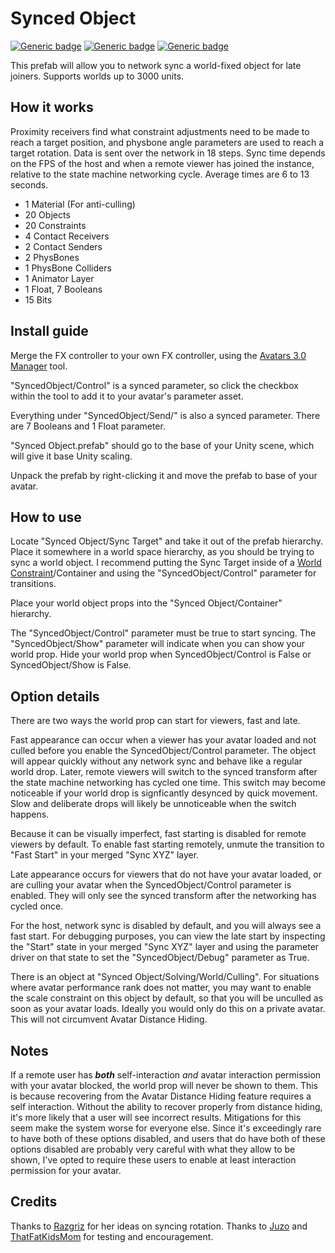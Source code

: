 # Synced Object
  
[![Generic badge](https://img.shields.io/badge/Unity-2019.4.31f1-informational.svg)](https://unity3d.com/unity/whats-new/2019.4.31)
[![Generic badge](https://img.shields.io/badge/SDK-AvatarSDK3-informational.svg)](https://vrchat.com/home/download)
[![Generic badge](https://img.shields.io/github/downloads/VRLabs/Synced-Object/total?label=Downloads)](https://github.com/VRLabs/Synced-Object/releases/latest)

This prefab will allow you to network sync a world-fixed object for late joiners. Supports worlds up to 3000 units.

## How it works

Proximity receivers find what constraint adjustments need to be made to reach a target position, and physbone angle parameters are used to reach a target rotation. Data is sent over the network in 18 steps. Sync time depends on the FPS of the host and when a remote viewer has joined the instance, relative to the state machine networking cycle. Average times are 6 to 13 seconds.

- 1 Material (For anti-culling)
- 20 Objects
- 20 Constraints
- 4 Contact Receivers
- 2 Contact Senders
- 2 PhysBones
- 1 PhysBone Colliders
- 1 Animator Layer
- 1 Float, 7 Booleans
- 15 Bits
 
## Install guide

Merge the FX controller to your own FX controller, using the [Avatars 3.0 Manager](https://github.com/VRLabs/Avatars-3.0-Manager) tool.

"SyncedObject/Control" is a synced parameter, so click the checkbox within the tool to add it to your avatar's parameter asset.

Everything under "SyncedObject/Send/" is also a synced parameter. There are 7 Booleans and 1 Float parameter.

"Synced Object.prefab" should go to the base of your Unity scene, which will give it base Unity scaling.

Unpack the prefab by right-clicking it and move the prefab to base of your avatar.

## How to use

Locate "Synced Object/Sync Target" and take it out of the prefab hierarchy. Place it somewhere in a world space hierarchy, as you should be trying to sync a world object. I recommend putting the Sync Target inside of a [World Constraint](https://github.com/VRLabs/World-Constraint)/Container and using the "SyncedObject/Control" parameter for transitions.

Place your world object props into the "Synced Object/Container" hierarchy.

The "SyncedObject/Control" parameter must be true to start syncing. The "SyncedObject/Show" parameter will indicate when you can show your world prop. Hide your world prop when SyncedObject/Control is False or SyncedObject/Show is False.

## Option details

There are two ways the world prop can start for viewers, fast and late.

Fast appearance can occur when a viewer has your avatar loaded and not culled before you enable the SyncedObject/Control parameter. The object will appear quickly without any network sync and behave like a regular world drop. Later, remote viewers will switch to the synced transform after the state machine networking has cycled one time. This switch may become noticeable if your world drop is signficantly desynced by quick movement. Slow and deliberate drops will likely be unnoticeable when the switch happens.

Because it can be visually imperfect, fast starting is disabled for remote viewers by default. To enable fast starting remotely, unmute the transition to "Fast Start" in your merged "Sync XYZ" layer. 

Late appearance occurs for viewers that do not have your avatar loaded, or are culling your avatar when the SyncedObject/Control parameter is enabled. They will only see the synced transform after the networking has cycled once.

For the host, network sync is disabled by default, and you will always see a fast start. For debugging purposes, you can view the late start by inspecting the "Start" state in your merged "Sync XYZ" layer and using the parameter driver on that state to set the "SyncedObject/Debug" parameter as True.

There is an object at "Synced Object/Solving/World/Culling". For situations where avatar performance rank does not matter, you may want to enable the scale constraint on this object by default, so that you will be unculled as soon as your avatar loads. Ideally you would only do this on a private avatar. This will not circumvent Avatar Distance Hiding.

## Notes

If a remote user has _**both**_ self-interaction *and* avatar interaction permission with your avatar blocked, the world prop will never be shown to them. This is because recovering from the Avatar Distance Hiding feature requires a self interaction. Without the ability to recover properly from distance hiding, it's more likely that a user will see incorrect results. Mitigations for this seem make the system worse for everyone else. Since it's exceedingly rare to have both of these options disabled, and users that do have both of these options disabled are probably very careful with what they allow to be shown, I've opted to require these users to enable at least interaction permission for your avatar.

## Credits

Thanks to [Razgriz](https://github.com/rrazgriz) for her ideas on syncing rotation. Thanks to [Juzo](https://github.com/JuzoVR) and [ThatFatKidsMom](https://github.com/ThatFatKidsMom) for testing and encouragement.
